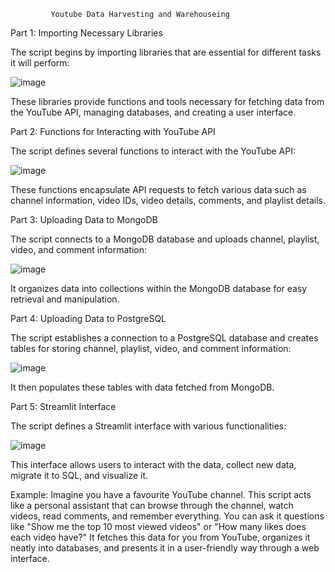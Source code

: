              Youtube Data Harvesting and Warehouseing

Part 1: Importing Necessary Libraries

The script begins by importing libraries that are essential for different tasks it will perform:
 
![image](https://github.com/bhaskarachalla/Youtube-Data-Harvesting/assets/157194398/272125b9-f5c4-4626-b4f2-0b621a799d7f)

These libraries provide functions and tools necessary for fetching data from the YouTube API, managing databases, and creating a user interface.

Part 2: Functions for Interacting with YouTube API

The script defines several functions to interact with the YouTube API:

 ![image](https://github.com/bhaskarachalla/Youtube-Data-Harvesting/assets/157194398/6ae88e84-258d-4e77-9f24-187ae638e62a)

These functions encapsulate API requests to fetch various data such as channel information, video IDs, video details, comments, and playlist details.

Part 3: Uploading Data to MongoDB

The script connects to a MongoDB database and uploads channel, playlist, video, and comment information:

![image](https://github.com/bhaskarachalla/Youtube-Data-Harvesting/assets/157194398/5a193152-3b7d-4274-81e3-f888d24dddf2)

 It organizes data into collections within the MongoDB database for easy retrieval and manipulation.

Part 4: Uploading Data to PostgreSQL

The script establishes a connection to a PostgreSQL database and creates tables for storing channel, playlist, video, and comment information:

![image](https://github.com/bhaskarachalla/Youtube-Data-Harvesting/assets/157194398/60fe0bb2-32be-4df6-8304-dd20a9527c1d)

 
It then populates these tables with data fetched from MongoDB.


Part 5: Streamlit Interface

The script defines a Streamlit interface with various functionalities:

![image](https://github.com/bhaskarachalla/Youtube-Data-Harvesting/assets/157194398/f2a974e5-8328-4773-a679-3fa4aeb61676)

 
This interface allows users to interact with the data, collect new data, migrate it to SQL, and visualize it.

Example:
Imagine you have a favourite YouTube channel. This script acts like a personal assistant that can browse through the channel, watch videos, read comments, 
and remember everything. You can ask it questions like "Show me the top 10 most viewed videos" or "How many likes does each video have?" 
It fetches this data for you from YouTube, organizes it neatly into databases, and presents it in a user-friendly way through a web interface.
